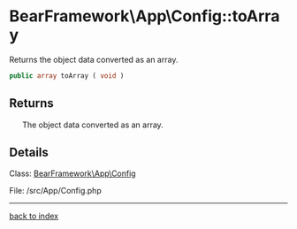 # BearFramework\App\Config::toArray

Returns the object data converted as an array.

```php
public array toArray ( void )
```

## Returns

&nbsp;&nbsp;&nbsp;&nbsp;&nbsp;&nbsp;The object data converted as an array.

## Details

Class: [BearFramework\App\Config](bearframework.app.config.class.md)

File: /src/App/Config.php

---

[back to index](index.md)

